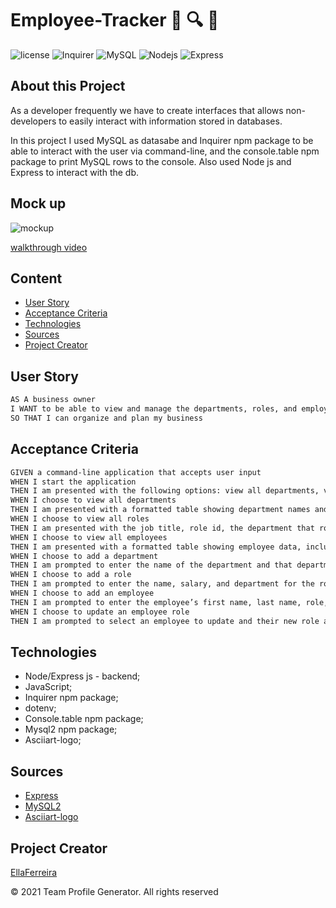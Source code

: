 # Employee-Tracker 👣 🔍 👀

![license](https://img.shields.io/github/license/EllaFerreira/Note-Taker)
![Inquirer](https://img.shields.io/badge/Package-Inquirer-red.svg)
![MySQL](https://img.shields.io/badge/AppWith-MySQL-purple.svg)
![Nodejs](https://img.shields.io/badge/AppWith-NodeJS-blue.svg)
![Express](https://img.shields.io/badge/AppWith-ExpressJS-yellow.svg)

## About this Project

As a developer frequently we have to create interfaces that allows non-developers to easily interact with information stored in databases.

In this project I used MySQL as datasabe and Inquirer npm package to be able to interact with the user via command-line, and the console.table npm package to print MySQL rows to the console.
Also used Node js and Express to interact with the db.

## Mock up

![mockup](https://media.giphy.com/media/CP98NRnWNOxbCjS2oc/giphy.gif)

[walkthrough video](https://drive.google.com/file/d/1iBX5ONexHcq2trFfi10x8rKnJr8qwIFI/view?usp=sharing)

## Content

- [User Story](#user-story)
- [Acceptance Criteria](#acceptance-criteria)
- [Technologies](#technologies)
- [Sources](#sources)
- [Project Creator](#project-creator)

## User Story

```md
AS A business owner
I WANT to be able to view and manage the departments, roles, and employees in my company
SO THAT I can organize and plan my business
```

## Acceptance Criteria

```md
GIVEN a command-line application that accepts user input
WHEN I start the application
THEN I am presented with the following options: view all departments, view all roles, view all employees, add a department, add a role, add an employee, and update an employee role
WHEN I choose to view all departments
THEN I am presented with a formatted table showing department names and department ids
WHEN I choose to view all roles
THEN I am presented with the job title, role id, the department that role belongs to, and the salary for that role
WHEN I choose to view all employees
THEN I am presented with a formatted table showing employee data, including employee ids, first names, last names, job titles, departments, salaries, and managers that the employees report to
WHEN I choose to add a department
THEN I am prompted to enter the name of the department and that department is added to the database
WHEN I choose to add a role
THEN I am prompted to enter the name, salary, and department for the role and that role is added to the database
WHEN I choose to add an employee
THEN I am prompted to enter the employee’s first name, last name, role, and manager, and that employee is added to the database
WHEN I choose to update an employee role
THEN I am prompted to select an employee to update and their new role and this information is updated in the database
```

## Technologies

- Node/Express js - backend;
- JavaScript;
- Inquirer npm package;
- dotenv;
- Console.table npm package;
- Mysql2 npm package;
- Asciiart-logo;

## Sources

- [Express](https://expressjs.com/en/starter/hello-world.html)
- [MySQL2](https://www.npmjs.com/package/mysql2)
- [Asciiart-logo](https://www.npmjs.com/package/asciiart-logo)

## Project Creator

[EllaFerreira](https://github.com/EllaFerreira)

© 2021 Team Profile Generator. All rights reserved
